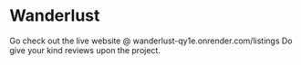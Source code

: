 # Wanderlust

Go check out the live website @ wanderlust-qy1e.onrender.com/listings
Do give your kind reviews upon the project.
